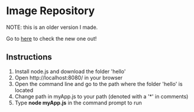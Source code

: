 # Image Repository
NOTE: this is an older version I made.

Go to [here](https://github.com/meaganck/Image-Repository) to check the new one out!

## Instructions
1. Install node.js and download the folder 'hello'
2. Open http://localhost:8080/ in your browser
3. Open the command line and go to the path where the folder 'hello' is located
4. Change path in myApp.js to your path (denoted with a '*' in comments)
5. Type <b>node myApp.js</b> in the command prompt to run
